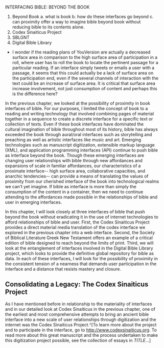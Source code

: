 INTERFACING BIBLE: BEYOND THE BOOK

1. Beyond Book
    a. what is book
    b. how do these interfaces go beyond
    c. can proximity offer a way to imagine bible beyond book without reducing bible to its contents alone. 
2. Codex Sinaiticus Project
3. SBLGNT
4. Digital Bible Library

* I wonder if the reading plans of YouVersion are actually a decreased surface area in comparison to the high surface area of participation in a roll, where user has to roll the book to locate the pertinent passage for a particular reading. If an interface simply tweets or emails a user with a passage, it seems that this could actually be a lack of surface area on the participation end, even if the several channels of interaction with the text could be an increase of surface area. It is critical that surface area increase involvement, not just consumption of content and perhaps this is the difference here?

In the previous chapter, we looked at the possibility of proximity in book interfaces of bible. For our purposes, I limited the concept of book to a reading and writing technology that involved combining pages of material together in a sequence to create a discrete interface for a specific text or collection of texts. Even if these book interfaces have dominated the cultural imagination of bible throughout most of its history, bible has always exceeded the book through aural/oral interfaces such as storytelling and preaching as well as artistic interfaces like music and art. Emerging technologies such as manuscript digitization, extensible markup language (XML), and application programming interfaces (API) continue to push bible as interface beyond the book. Though these emerging interfaces are changing user relationships with bible through new affordances and expansions of scale in familiar affordances, our characteristics of a proximate interface-- high surface area, collaborative capacities, and anarchic tendencies-- can provide a means of translating the values of proximity from our cherished interface of the book into technological realms we can't yet imagine. If bible as interface is more than simply the consumption of the content in a container, then we need to continue attending to the affordances made possible in the relationships of bible and user in emerging interfaces. 

In this chapter, I will look closely at three interfaces of bible that push beyond the book without eradicating it in the use of internet technologies to afford relationships of bible and user. First, the Codex Sinaiticus Project provides a direct material media translation of the codex interface we explored in the previous chapter into a web interface. Second, the Society of Biblical Literature Greek New Testament offers an example of a critical edition of bible designed to reach beyond the limits of print. Third, we will look at the entanglement of interfaces involved in the Digital Bible Library project, which looks to provide the definitive global repository for bible as data. In each of these interfaces, I will look for the possibility of proximity in the consistent tension of a nearness that demands user participation in the interface and a distance that resists mastery and closure. 

## Consolidating a Legacy: The Codex Sinaiticus Project ##

As I have mentioned before in relationship to the materiality of interfaces and in our detailed look at Codex Sinaiticus in the previous chapter, one of the earliest and most comprehensive attempts to bring an ancient bible interface into a new scale of user relationships through digitization and the internet was the Codex Sinaiticus Project.^[To learn more about the project and to participate in the interface, go to http://www.codexsinaiticus.org. To read more about this great manuscript and the process undertaken to make this digitization project possible, see the collection of essays in *TITLE*...]  